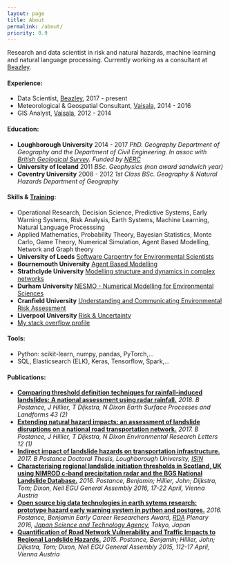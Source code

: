 ```yaml
---
layout: page
title: About
permalink: /about/
priority: 0.9
---
```


Research and data scientist in risk and natural hazards, machine learning and natural language processing. 
Currently working as a consultant at [Beazley](https://www.beazley.com/london_market.html).

#### Experience:
  - Data Scientist, [Beazley](https://www.beazley.com/london_market.html), 2017  - present
  - Meteorological & Geospatial Consultant, [Vaisala](https://www.vaisala.com/en), 2014  - 2016
  - GIS Analyst, [Vaisala](https://www.vaisala.com/en), 2012  - 2014

#### Education:
  - **Loughborough University** 2014  - 2017
	*PhD. Geography
	Department of Geography and the Department of Civil Engineering.
	In assoc with [British Geological Survey](https://www.bgs.ac.uk/).
	Funded by [NERC](https://nerc.ukri.org/)*
  - **University of Iceland** 2011
	*BSc. Geophysics (non award sandwich year)*
  - **Coventry University** 2008  - 2012
	*1st Class BSc. Geography & Natural Hazards
	Department of Geography*

#### Skills & [Training](https://github.com/bpostance/training.doctoral_training):
   - Operational Research, Decision Science, Predictive Systems, Early Warning Systems, Risk Analysis, Earth Systems, Machine Learning, Natural Language Processsing
   - Applied Mathematics, Probability Theory, Bayesian Statistics, Monte Carlo, Game Theory, Numerical Simulation, Agent Based Modelling, Network and Graph theory
   - **University of Leeds** [Software Carpentry for Environmental Scientists](https://andreww.github.io/2016-01-18-leeds/)
   - **Bournemouth University** [Agent Based Modelling](http://gotw.nerc.ac.uk/list_full.asp?pcode=NE%2FN000595%2F1&cookieConsent=A)
   - **Strathclyde University** [Modelling structure and dynamics in complex networks](http://www.estradalab.org/wp-content/uploads/2015/10/BookChapter_11.pdf)
   - **Durham University** [NESMO  - Numerical Modelling for Environmental Sciences](http://community.dur.ac.uk/nerc.modelling/)
   - **Cranfield University** [Understanding and Communicating Environmental Risk Assessment](https://www.cranfield.ac.uk/courses/short/environment/understanding-and-communicating-environmental-risk-assessment)
   - **Liverpool University** [Risk & Uncertainty]()
   - [My stack overflow profile](https://stackexchange.com/users/5244883/benp?tab=accounts)
  

#### Tools:
   - Python: scikit-learn, numpy, pandas, PyTorch,...
   - SQL, Elasticsearch (ELK), Keras, Tensorflow, Spark,...
  
#### Publications:
- [**Comparing threshold definition techniques for rainfall‐induced landslides: A national assessment using radar rainfall.**](https://onlinelibrary.wiley.com/doi/pdf/10.1002/esp.4202)
	*2018. B Postance, J Hillier, T Dijkstra, N Dixon
	Earth Surface Processes and Landforms 43 (2)*
- [**Extending natural hazard impacts: an assessment of landslide disruptions on a national road transportation network.**](https://iopscience.iop.org/article/10.1088/1748-9326/aa5555/meta)
	*2017. B Postance, J Hillier, T Dijkstra, N Dixon
	Environmental Research Letters 12 (1)*
- [**Indirect impact of landslide hazards on transportation infrastructure.**](https://ethos.bl.uk/OrderDetails.do?uin=uk.bl.ethos.747889)
	*2017. B Postance
	Doctoral Thesis, Loughborough University, [ISIN](http://www.isni.org/isni/0000000472327336)*
- [**Characterising regional landslide initiation thresholds in Scotland, UK using NIMROD c-band precipitation radar and the BGS National Landslide Database.**](http://adsabs.harvard.edu/abs/2016EGUGA..18.4480P)
	*2016. Postance, Benjamin; Hillier, John; Dijkstra, Tom; Dixon, Neil
	EGU General Assembly 2016, 17-22 April, Vienna Austria*
- [**Open source big data technologies in earth sytems research: prototype hazard early warning system in python and postgres.**](https://rd-alliance.org/early-career-european-researchers-scientists-working-data-march-2016.html)
	*2016. Postance, Benjamin
	Early Career Researchers Award, [RDA](https://rd-alliance.org/plenaries/rda-seventh-plenary-meeting-tokyo-japan) Plenary 2016, [Japan Science and Technology Agency](http://www.jst.go.jp/EN/), Tokyo, Japan*
- [**Quantification of Road Network Vulnerability and Traffic Impacts to Regional Landslide Hazards.**](http://adsabs.harvard.edu/abs/2015EGUGA..17.3677P)
	*2015. Postance, Benjamin; Hillier, John; Dijkstra, Tom; Dixon, Neil
	EGU General Assembly 2015, 112-17 April, Vienna Austria*